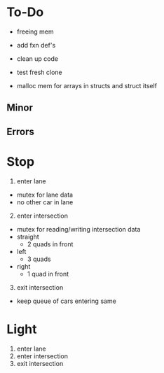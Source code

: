 # To-Do
- freeing mem
- add fxn def's
- clean up code
- test fresh clone
 
- malloc mem for arrays in structs and struct itself
 
## Minor

## Errors



# Stop
1. enter lane
  - mutex for lane data
  - no other car in lane
2. enter intersection
  - mutex for reading/writing intersection data
  - straight
    - 2 quads in front
  - left
    - 3 quads
  - right
    - 1 quad in front
3. exit intersection
  - keep queue of cars entering same

# Light
1. enter lane
2. enter intersection
3. exit intersection
